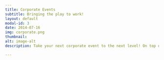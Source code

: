 ```yaml
---
title: Corporate Events
subtitle: Bringing the play to work!
layout: default
modal-id: 3
date: 2014-07-16
img: corporate.png
thumbnail: 
alt: image-alt
description: Take your next corporate event to the next level! On top of having music entertainment, we have team building activites, award shoutouts, and inspirational music with with leadership speeches!

---
```

